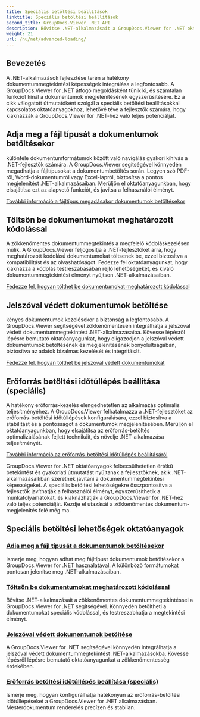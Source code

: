 ```yaml
---
title: Speciális betöltési beállítások
linktitle: Speciális betöltési beállítások
second_title: GroupDocs.Viewer .NET API
description: Bővítse .NET-alkalmazásait a GroupDocs.Viewer for .NET oktatóanyaggal. Ismerje meg a fájltípusok megadását, a kódolások kezelését, a jelszóval védett dokumentumok betöltését stb.
weight: 21
url: /hu/net/advanced-loading/
---
```

## Bevezetés

A .NET-alkalmazások fejlesztése terén a hatékony dokumentummegtekintési képességek integrálása a legfontosabb. A GroupDocs.Viewer for .NET átfogó megoldásként tűnik ki, és számtalan funkciót kínál a dokumentumok megjelenítésének egyszerűsítésére. Ez a cikk válogatott útmutatóként szolgál a speciális betöltési beállításokkal kapcsolatos oktatóanyagokhoz, lehetővé téve a fejlesztők számára, hogy kiaknázzák a GroupDocs.Viewer for .NET-hez való teljes potenciálját.

## Adja meg a fájl típusát a dokumentumok betöltésekor
különféle dokumentumformátumok között való navigálás gyakori kihívás a .NET-fejlesztők számára. A GroupDocs.Viewer segítségével könnyedén megadhatja a fájltípusokat a dokumentumbetöltés során. Legyen szó PDF-ről, Word-dokumentumról vagy Excel-lapról, biztosítsa a pontos megjelenítést .NET-alkalmazásaiban. Merüljön el oktatóanyagunkban, hogy elsajátítsa ezt az alapvető funkciót, és javítsa a felhasználói élményt.

[További információ a fájltípus megadásakor dokumentumok betöltésekor](./specify-file-type/)

## Töltsön be dokumentumokat meghatározott kódolással
A zökkenőmentes dokumentummegtekintés a megfelelő kódoláskezelésen múlik. A GroupDocs.Viewer feljogosítja a .NET-fejlesztőket arra, hogy meghatározott kódolású dokumentumokat töltsenek be, ezzel biztosítva a kompatibilitást és az olvashatóságot. Fedezze fel oktatóanyagunkat, hogy kiaknázza a kódolás testreszabásában rejlő lehetőségeket, és kiváló dokumentummegtekintési élményt nyújtson .NET-alkalmazásaiban.

[Fedezze fel, hogyan tölthet be dokumentumokat meghatározott kódolással](./load-documents-encoding/)

## Jelszóval védett dokumentumok betöltése
kényes dokumentumok kezelésekor a biztonság a legfontosabb. A GroupDocs.Viewer segítségével zökkenőmentesen integrálhatja a jelszóval védett dokumentummegtekintést .NET-alkalmazásaiba. Kövesse lépésről lépésre bemutató oktatóanyagunkat, hogy eligazodjon a jelszóval védett dokumentumok betöltésének és megjelenítésének bonyolultságában, biztosítva az adatok bizalmas kezelését és integritását.

[Fedezze fel, hogyan tölthet be jelszóval védett dokumentumokat](./load-password-protected-document/)

## Erőforrás betöltési időtúllépés beállítása (speciális)
A hatékony erőforrás-kezelés elengedhetetlen az alkalmazás optimális teljesítményéhez. A GroupDocs.Viewer felhatalmazza a .NET-fejlesztőket az erőforrás-betöltési időtúllépések konfigurálására, ezzel biztosítva a stabilitást és a pontosságot a dokumentumok megjelenítésében. Merüljön el oktatóanyagunkban, hogy elsajátítsa az erőforrás-betöltés optimalizálásának fejlett technikáit, és növelje .NET-alkalmazása teljesítményét.

[További információ az erőforrás-betöltési időtúllépés beállításáról](./set-resource-loading-timeout/)

GroupDocs.Viewer for .NET oktatóanyagok felbecsülhetetlen értékű betekintést és gyakorlati útmutatást nyújtanak a fejlesztőknek, akik .NET-alkalmazásaikban szeretnék javítani a dokumentummegtekintési képességeket. A speciális betöltési lehetőségekre összpontosítva a fejlesztők javíthatják a felhasználói élményt, egyszerűsíthetik a munkafolyamatokat, és kiaknázhatják a GroupDocs.Viewer for .NET-hez való teljes potenciálját. Kezdje el utazását a zökkenőmentes dokumentum-megjelenítés felé még ma.
## Speciális betöltési lehetőségek oktatóanyagok
### [Adja meg a fájl típusát a dokumentumok betöltésekor](./specify-file-type/)
Ismerje meg, hogyan adhat meg fájltípust dokumentumok betöltésekor a GroupDocs.Viewer for .NET használatával. A különböző formátumokat pontosan jelenítse meg .NET-alkalmazásaiban.
### [Töltsön be dokumentumokat meghatározott kódolással](./load-documents-encoding/)
Bővítse .NET-alkalmazásait a zökkenőmentes dokumentummegtekintéssel a GroupDocs.Viewer for .NET segítségével. Könnyedén betöltheti a dokumentumokat speciális kódolással, és testreszabhatja a megtekintési élményt.
### [Jelszóval védett dokumentumok betöltése](./load-password-protected-document/)
A GroupDocs.Viewer for .NET segítségével könnyedén integrálhatja a jelszóval védett dokumentummegtekintést .NET-alkalmazásokba. Kövesse lépésről lépésre bemutató oktatóanyagunkat a zökkenőmentesség érdekében.
### [Erőforrás betöltési időtúllépés beállítása (speciális)](./set-resource-loading-timeout/)
Ismerje meg, hogyan konfigurálhatja hatékonyan az erőforrás-betöltési időtúllépéseket a GroupDocs.Viewer for .NET alkalmazásban. Mesterdokumentum renderelés precízen és stabilan.